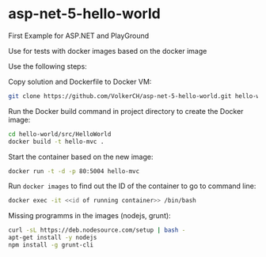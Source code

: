 # asp-net-5-hello-world
First Example for ASP.NET and PlayGround

Use for tests with docker images based on the docker image

Use the following steps:

Copy solution and Dockerfile to Docker VM:
``` bash
git clone https://github.com/VolkerCH/asp-net-5-hello-world.git hello-world
```

Run the Docker build command in project directory to create the Docker image:
``` bash
cd hello-world/src/HelloWorld
docker build -t hello-mvc .
```

Start the container based on the new image:
``` bash
docker run -t -d -p 80:5004 hello-mvc
```

Run `docker images` to find out the ID of the container to go to command line:
``` bash
docker exec -it <<id of running container>> /bin/bash
```

Missing programms in the images (nodejs, grunt):
``` bash
curl -sL https://deb.nodesource.com/setup | bash -
apt-get install -y nodejs
npm install -g grunt-cli
```
